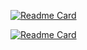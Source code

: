 <!--
![GitHub Stats](https://github-readme-stats.vercel.app/api?username=Kinvert&theme=dark&title_color=26a7ea%=&icon_color=ca591b&show_icons=true&border_color=283b4c)
-->

[![Readme Card](https://github-readme-stats.vercel.app/api/pin/?username=Kinvert&repo=Machine-Learning&theme=dark&title_color=26a7ea%=&icon_color=ca591b&show_icons=true&border_color=283b4c)](https://github.com/Kinvert/Machine-Learning)

[![Readme Card](https://github-readme-stats.vercel.app/api/pin/?username=Kinvert&repo=resume&theme=dark&title_color=26a7ea%=&icon_color=ca591b&show_icons=true&border_color=283b4c)](https://github.com/Kinvert/resume)

<!--
**Kinvert/Kinvert** is a ✨ _special_ ✨ repository because its `README.md` (this file) appears on your GitHub profile.

Here are some ideas to get you started:

- 🔭 I’m currently working on ...
- 🌱 I’m currently learning ...
- 👯 I’m looking to collaborate on ...
- 🤔 I’m looking for help with ...
- 💬 Ask me about ...
- 📫 How to reach me: ...
- 😄 Pronouns: ...
- ⚡ Fun fact: ...
-->
